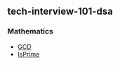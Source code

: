 ## tech-interview-101-dsa

### Mathematics
- [GCD](https://github.com/ksbisht941/tech-interview-101-dsa/blob/master/mathematics/gcd.js)
- [IsPrime](https://github.com/ksbisht941/tech-interview-101-dsa/blob/master/mathematics/isPrime.js)